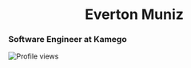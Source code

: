 <h1 align="center">Everton Muniz</h1>
<h3>Software Engineer at Kamego</h3>
<p align="left"><img src="https://komarev.com/ghpvc/?username=munizeverton&color=blue" alt="Profile views" title="Profile views"/></p>
